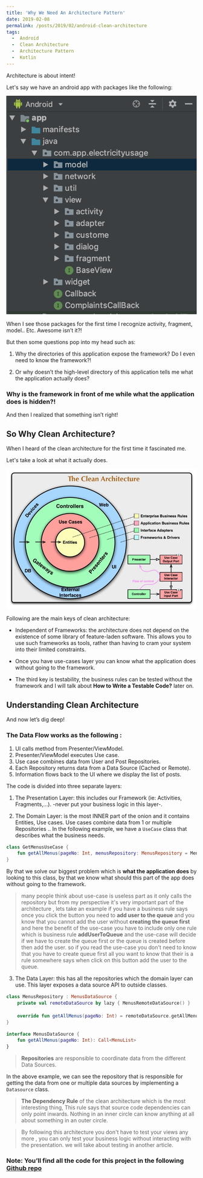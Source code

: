 ```yaml
---
title: 'Why We Need An Architecture Pattern'
date: 2019-02-08
permalink: /posts/2019/02/android-clean-architecture
tags:
  -  Android
  -  Clean Architecture
  -  Architecture Pattern
  -  Kotlin
---
```

Architecture is about intent!

Let's say we have an android app with packages like the following: 


![no architecture image](/images/no_architecture.png)

When I see those packages for the first time I recognize activity, fragment, model.. Etc. Awesome isn’t it?!

But then some questions pop into my head such as:

1. Why the directories of this application expose the framework? Do I even need to know the framework?!

2.  Or why doesn’t the high-level directory of this application tells me what the application actually does?

### Why is the framework in front of me while what the application does is hidden?!
And then I realized that something isn’t right!

## So Why Clean Architecture?

When I heard of the clean architecture for the first time it fascinated me. 

Let's take a look at what it actually does.

![clean architecture image](/images/clean_architecture.jpg)

Following are the main keys of clean architecture:

* Independent of Frameworks: the architecture does not depend on the existence of some library of feature-laden software. This allows you to use such frameworks as tools, rather than having to cram your system into their limited constraints.

* Once you have use-cases layer you can know what the application does without going to the framework. 

* The third key is testability, the business rules can be tested without the framework and I will talk about **How to Write a Testable Code?** later on.


## Understanding Clean Architecture
And now let’s dig deep! 
### The Data Flow works as the following :
1. UI calls method from Presenter/ViewModel.
2. Presenter/ViewModel executes Use case.
3. Use case combines data from User and Post Repositories.
4. Each Repository returns data from a Data Source (Cached or Remote).
5. Information flows back to the UI where we display the list of posts.


The code is divided into three separate layers:

1. The Presentation Layer: this includes our Framework (ie: Activities, Fragments,...). -never put your business logic in this layer-.

2. The Domain Layer: is the most INNER part of the onion and it contains Entities, Use cases. Use cases combine data from 1 or multiple Repositories .. In the following example, we have a ```UseCase``` class that describes what the business needs.
``` kotlin
class GetMenusUseCase {
    fun getAllMenus(pageNo: Int, menusRepository: MenusRepository = MenusRepository()) = menusRepository.getAllMenus(pageNo)
}
```
By that we solve our biggest problem which is **what the application does** by looking to this class, by that we know what should this part of the app does without going to the framework.

> many people think about use-case is useless part as it only calls the repository but from my perspective it's very important part of the architecture , lets take an example if you have a business rule says once you click the button you need to **add user to the queue** and you know that you cannot add the user without **creating the queue first** and here the benefit of the use-case you have to include only one rule which is business rule **addUserToQueue** and the use-case will decide if we have to create the queue first or the queue is created before then add the user. so if you read the use-case you don't need to know that you have to create queue first all you want to know that their is a rule somewhere says when click on this button add the user to the queue.

3. The Data Layer: this has all the repositories which the domain layer can use. This layer exposes a data source API to outside classes.
``` kotlin
class MenusRepository : MenusDataSource {
    private val remoteDataSource by lazy { MenusRemoteDataSource() }

    override fun getAllMenus(pageNo: Int) = remoteDataSource.getAllMenus(pageNo)
}
```
``` kotlin
interface MenusDataSource {
    fun getAllMenus(pageNo: Int): Call<MenuList>
}
```
> **Repositories** are responsible to coordinate data from the different Data Sources.

In the above example, we can see the repository that is responsible for getting the data from one or multiple data sources by implementing a ```Datasource``` class.

> **The Dependency Rule** of the clean architecture which is the most interesting thing,
> This rule says that source code dependencies can only point inwards. Nothing in an inner circle can know anything at all about something in an outer circle.

> By following this architecture you don't have to test your views any more , you can only test your business logic without interacting with the presentation. we will take about testing in another article.

### Note: You’ll find all the code for this project in the following [Github repo](https://github.com/muhammadFawzy/menus-app-architecture/tree/mvvm-clean)


